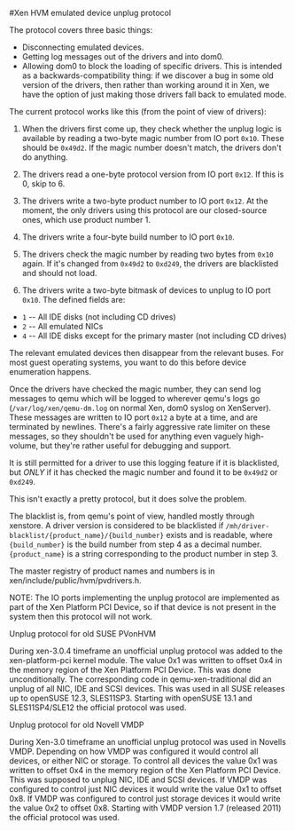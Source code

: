 #Xen HVM emulated device unplug protocol

The protocol covers three basic things:

 * Disconnecting emulated devices.
 * Getting log messages out of the drivers and into dom0.
 * Allowing dom0 to block the loading of specific drivers.  This is
   intended as a backwards-compatibility thing: if we discover a bug
   in some old version of the drivers, then rather than working around
   it in Xen, we have the option of just making those drivers fall
   back to emulated mode.

The current protocol works like this (from the point of view of
drivers):

1. When the drivers first come up, they check whether the unplug logic
   is available by reading a two-byte magic number from IO port `0x10`.
   These should be `0x49d2`.  If the magic number doesn't match, the
   drivers don't do anything.

2. The drivers read a one-byte protocol version from IO port `0x12`.  If
   this is 0, skip to 6.

3. The drivers write a two-byte product number to IO port `0x12`.  At
   the moment, the only drivers using this protocol are our
   closed-source ones, which use product number 1.

4. The drivers write a four-byte build number to IO port `0x10`.

5. The drivers check the magic number by reading two bytes from `0x10`
   again.  If it's changed from `0x49d2` to `0xd249`, the drivers are
   blacklisted and should not load.

6. The drivers write a two-byte bitmask of devices to unplug to IO
   port `0x10`.  The defined fields are:

  * `1` -- All IDE disks (not including CD drives)
  * `2` -- All emulated NICs
  * `4` -- All IDE disks except for the primary master (not including CD
	   drives)

   The relevant emulated devices then disappear from the relevant
   buses.  For most guest operating systems, you want to do this
   before device enumeration happens.

Once the drivers have checked the magic number, they can send log
messages to qemu which will be logged to wherever qemu's logs go
(`/var/log/xen/qemu-dm.log` on normal Xen, dom0 syslog on XenServer).
These messages are written to IO port `0x12` a byte at a time, and are
terminated by newlines.  There's a fairly aggressive rate limiter on
these messages, so they shouldn't be used for anything even vaguely
high-volume, but they're rather useful for debugging and support.

It is still permitted for a driver to use this logging feature if it
is blacklisted, but *ONLY* if it has checked the magic number and found
it to be `0x49d2` or `0xd249`.

This isn't exactly a pretty protocol, but it does solve the problem.

The blacklist is, from qemu's point of view, handled mostly through
xenstore.  A driver version is considered to be blacklisted if
`/mh/driver-blacklist/{product_name}/{build_number}` exists and is
readable, where `{build_number}` is the build number from step 4 as a
decimal number.  `{product_name}` is a string corresponding to the
product number in step 3.

The master registry of product names and numbers is in
xen/include/public/hvm/pvdrivers.h.

NOTE: The IO ports implementing the unplug protocol are implemented
as part of the Xen Platform PCI Device, so if that device is not
present in the system then this protocol will not work.


Unplug protocol for old SUSE PVonHVM

During xen-3.0.4 timeframe an unofficial unplug protocol was added to
the xen-platform-pci kernel module. The value 0x1 was written to offset
0x4 in the memory region of the Xen Platform PCI Device. This was done
unconditionally. The corresponding code in qemu-xen-traditional did an
unplug of all NIC, IDE and SCSI devices. This was used in all SUSE
releases up to openSUSE 12.3, SLES11SP3. Starting with openSUSE 13.1 and
SLES11SP4/SLE12 the official protocol was used.

Unplug protocol for old Novell VMDP

During Xen-3.0 timeframe an unofficial unplug protocol was used in
Novells VMDP. Depending on how VMDP was configured it would control all
devices, or either NIC or storage. To control all devices the value 0x1
was written to offset 0x4 in the memory region of the Xen Platform PCI
Device. This was supposed to unplug NIC, IDE and SCSI devices. If VMDP
was configured to control just NIC devices it would write the value 0x1
to offset 0x8. If VMDP was configured to control just storage devices it
would write the value 0x2 to offset 0x8. Starting with VMDP version 1.7
(released 2011) the official protocol was used.

